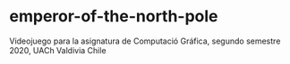 # emperor-of-the-north-pole
Videojuego para la asignatura de Computació Gráfica, segundo semestre 2020, UACh Valdivia Chile
